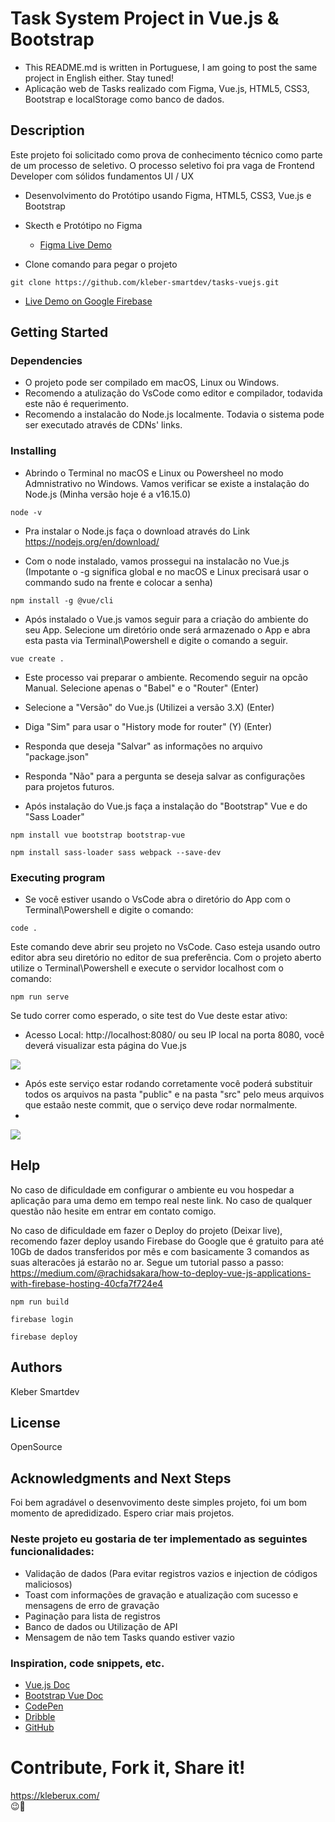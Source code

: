 # Task System Project in Vue.js & Bootstrap
- This README.md is written in Portuguese, I am going to post the same project in English either. Stay tuned!
- Aplicação web de Tasks realizado com Figma, Vue.js, HTML5, CSS3, Bootstrap e localStorage como banco de dados.

## Description
Este projeto foi solicitado como prova de conhecimento técnico como parte de um processo de seletivo.
O processo seletivo foi pra vaga de Frontend Developer com sólidos fundamentos UI / UX
* Desenvolvimento do Protótipo usando Figma, HTML5, CSS3, Vue.js e Bootstrap

* Skecth e Protótipo no Figma
  - [Figma Live Demo](https://www.figma.com/proto/XiVAEk913g8n6CNkMNymNS/Vue-JS--Task-Project-B4B?node-id=2%3A67&scaling=scale-down&page-id=0%3A1&starting-point-node-id=2%3A60)

* Clone comando para pegar o projeto
```
git clone https://github.com/kleber-smartdev/tasks-vuejs.git
```

  - [Live Demo on Google Firebase](https://tasksys-vuejs-4be4f.firebaseapp.com/)


## Getting Started


### Dependencies
* O projeto pode ser compilado em macOS, Linux ou Windows.
* Recomendo a atulização do VsCode como editor e compilador, todavida este não é requerimento.
* Recomendo a instalacão do Node.js localmente. Todavia o sistema pode ser executado através de CDNs' links.

### Installing
* Abrindo o Terminal no macOS e Linux ou Powersheel no modo Admnistrativo no Windows. Vamos verificar se existe a instalação do Node.js (Minha versão hoje é a v16.15.0)
```
node -v
```

* Pra instalar o Node.js faça o download através do Link https://nodejs.org/en/download/ 


* Com o node instalado, vamos prossegui na instalacão no Vue.js (Impotante o -g significa global e no macOS e Linux precisará usar o commando sudo na frente e colocar a senha)
```
npm install -g @vue/cli
```

* Após instalado o Vue.js vamos seguir para a criação do ambiente do seu App. Selecione um diretório onde será armazenado o App e abra esta pasta via Terminal\Powershell e digite o comando a seguir.
```
vue create .
```

* Este processo vai preparar o ambiente. Recomendo seguir na opcão Manual. Selecione apenas o "Babel" e o "Router" (Enter)
* Selecione a "Versão" do Vue.js (Utilizei a versão 3.X) (Enter)
* Diga "Sim" para usar o "History mode for router" (Y) (Enter)
* Responda que deseja "Salvar" as informações no arquivo "package.json"
* Responda "Não" para a pergunta se deseja salvar as configurações para projetos futuros.

* Após instalação do Vue.js faça a instalação do "Bootstrap" Vue e do "Sass Loader"
```
npm install vue bootstrap bootstrap-vue
```
```
npm install sass-loader sass webpack --save-dev
```

### Executing program
* Se você estiver usando o VsCode abra o diretório do App com o Terminal\Powershell e digite o comando:
```
code .
````
Este comando deve abrir seu projeto no VsCode. Caso esteja usando outro editor abra seu diretório no editor de sua preferência.
Com o projeto aberto utilize o Terminal\Powershell e execute o servidor localhost com o comando:
```
npm run serve
```

Se tudo correr como esperado, o site test do Vue deste estar ativo:
  - Acesso Local: http://localhost:8080/ ou seu IP local na porta 8080, você deverá visualizar esta página do Vue.js

<img src="https://kleberux.com/projects/task-system-vuejs/vuejs-img.jpg">

* Após este serviço estar rodando corretamente você poderá substituir todos os arquivos na pasta "public" e na pasta "src" pelo meus arquivos que estaão neste commit, que o serviço deve rodar normalmente.
* 
<img src="https://kleberux.com/projects/task-system-vuejs/folders-image.jpg">


## Help
No caso de dificuldade em configurar o ambiente eu vou hospedar a aplicação para uma demo em tempo real neste link.
No caso de qualquer questão não hesite em entrar em contato comigo.

No caso de dificuldade em fazer o Deploy do projeto (Deixar live), recomendo fazer deploy usando Firebase do Google que é gratuito para até 10Gb de dados transferidos por mês e com basicamente 3 comandos as suas alteracões já estarão no ar.
Segue um tutorial passo a passo: https://medium.com/@rachidsakara/how-to-deploy-vue-js-applications-with-firebase-hosting-40cfa7f724e4
```
npm run build
```
```
firebase login
```
```
firebase deploy
```

## Authors
Kleber Smartdev


## License
OpenSource

## Acknowledgments and Next Steps
Foi bem agradável o desenvovimento deste simples projeto, foi um bom momento de apredidizado. Espero criar mais projetos.

### Neste projeto eu gostaria de ter implementado as seguintes funcionalidades:
- Validação de dados (Para evitar registros vazios e injection de códigos maliciosos)
- Toast com informações de gravação e atualização com sucesso e mensagens de erro de gravação
- Paginação para lista de registros
- Banco de dados ou Utilização de API
- Mensagem de não tem Tasks quando estiver vazio


### Inspiration, code snippets, etc.
- [Vue.js Doc](https://vuejs.org/guide/introduction.html)
- [Bootstrap Vue Doc](https://bootstrap-vue.org/docs)
- [CodePen](https://codepen.io/)
- [Dribble](https://dribbble.com/)
- [GitHub](https://github.com/)


# Contribute, Fork it, Share it!
https://kleberux.com/
<br>
😉🚀
